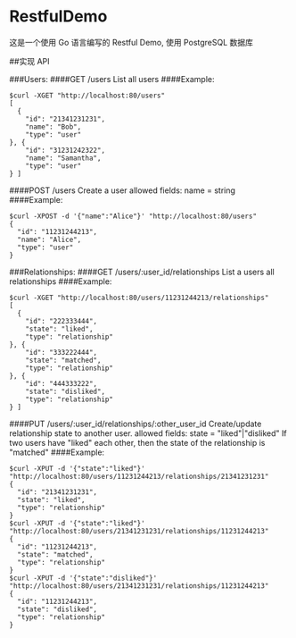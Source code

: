 # RestfulDemo
这是一个使用 Go 语言编写的 Restful Demo, 使用 PostgreSQL 数据库

##实现 API

###Users:
####GET /users
List all users
####Example:

~~~
$curl -XGET "http://localhost:80/users"
[
  {
    "id": "21341231231",
    "name": "Bob",
    "type": "user"
}, {
    "id": "31231242322",
    "name": "Samantha",
    "type": "user"
} ]
~~~

####POST /users
Create a user
allowed fields:
  name = string
####Example:

~~~
$curl -XPOST -d '{"name":"Alice"}' "http://localhost:80/users"
{
  "id": "11231244213",
  "name": "Alice",
  "type": "user"
}
~~~

###Relationships:
####GET /users/:user_id/relationships
List a users all relationships
####Example:

~~~
$curl -XGET "http://localhost:80/users/11231244213/relationships"
[
  {
    "id": "222333444",
    "state": "liked",
    "type": "relationship"
}, {
    "id": "333222444",
    "state": "matched",
    "type": "relationship"
}, {
    "id": "444333222",
    "state": "disliked",
    "type": "relationship"
} ]
~~~

####PUT /users/:user_id/relationships/:other_user_id
Create/update relationship state to another user.
allowed fields:
   state = "liked"|"disliked"
If two users have "liked" each other, then the state of the relationship is "matched"
####Example:

~~~
$curl -XPUT -d '{"state":"liked"}'
"http://localhost:80/users/11231244213/relationships/21341231231"
{
  "id": "21341231231",
  "state": "liked",
  "type": "relationship"
}
$curl -XPUT -d '{"state":"liked"}'
"http://localhost:80/users/21341231231/relationships/11231244213"
{
  "id": "11231244213",
  "state": "matched",
  "type": "relationship"
}
$curl -XPUT -d '{"state":"disliked"}'
"http://localhost:80/users/21341231231/relationships/11231244213"
{
  "id": "11231244213",
  "state": "disliked",
  "type": "relationship"
}
~~~
